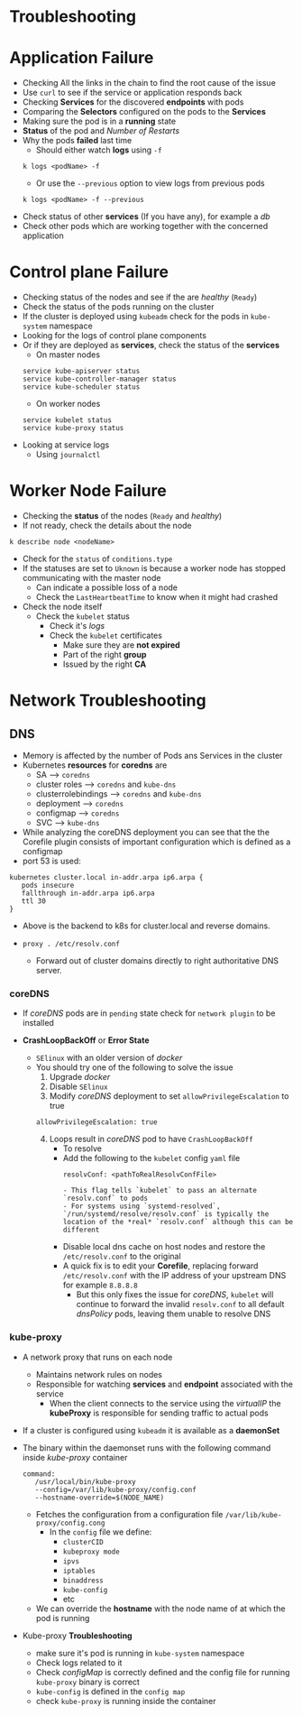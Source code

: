 Troubleshooting
===============


Application Failure
===================
- Checking All the links in the chain to find the root cause of the issue
- Use `curl` to see if the service or application responds back
- Checking **Services** for the discovered **endpoints** with pods
- Comparing the **Selectors** configured on the pods to the **Services**
- Making sure the pod is in a **running** state
- **Status** of the pod and *Number of Restarts*
- Why the pods **failed** last time
   - Should either watch **logs** using `-f`
   ```
   k logs <podName> -f
   ```
   - Or use the `--previous` option to view logs from previous pods
   ```
   k logs <podName> -f --previous
   ```
- Check status of other **services** (If you have any), for example a *db*
- Check other pods which are working together with the concerned application


Control plane Failure
=====================
- Checking status of the nodes and see if the are *healthy* (`Ready`)
- Check the status of the pods running on the cluster
- If the cluster is deployed using `kubeadm` check for the pods in `kube-system` namespace
- Looking for the logs of control plane components
- Or if they are deployed as **services**, check the status of the **services**
   - On master nodes
   ```
   service kube-apiserver status
   service kube-controller-manager status
   service kube-scheduler status
   ```
   - On worker nodes
   ```
   service kubelet status
   service kube-proxy status
   ```
- Looking at service logs
   - Using `journalctl`


Worker Node Failure
===================
- Checking the **status** of the nodes (`Ready` and *healthy*)
- If not ready, check the details about the node
```
k describe node <nodeName>
```
   - Check for the `status` of `conditions.type`
   - If the statuses are set to `Uknown` is because a worker node has stopped communicating with the master node
      - Can indicate a possible loss of a node
      - Check the `LastHeartbeatTime` to know when it might had crashed
   - Check the node itself
      - Check the `kubelet` status
         - Check it's *logs*
         - Check the `kubelet` certificates
            - Make sure they are **not expired**
            - Part of the right **group**
            - Issued by the right **CA**

Network Troubleshooting
=======================

## DNS
- Memory is affected by the number of Pods ans Services in the cluster
- Kubernetes **resources** for **coredns** are
   - SA --> `coredns`
   - cluster roles --> `coredns` and `kube-dns`
   - clusterrolebindings --> `coredns` and `kube-dns`
   - deployment --> `coredns`
   - configmap --> `coredns`
   - SVC --> `kube-dns`
- While analyzing the coreDNS deployment you can see that the the Corefile plugin consists of important configuration which is defined as a configmap
- port 53 is used:
```
kubernetes cluster.local in-addr.arpa ip6.arpa {
   pods insecure
   fallthrough in-addr.arpa ip6.arpa
   ttl 30
}
```
- Above is the backend to k8s for cluster.local and reverse domains.

- `proxy . /etc/resolv.conf`
   - Forward out of cluster domains directly to right authoritative DNS server.

### coreDNS
- If *coreDNS* pods are in `pending` state check for `network plugin` to be installed

- **CrashLoopBackOff** or **Error State**
   - `SElinux` with an older version of *docker*
   - You should try one of the following to solve the issue
      1. Upgrade *docker*
      2. Disable `SElinux`
      3. Modify *coreDNS* deployment to set `allowPrivilegeEscalation` to true
      ```
      allowPrivilegeEscalation: true
      ```
      4. Loops result in *coreDNS* pod to have `CrashLoopBackOff`
         - To resolve
         - Add the following to the `kubelet` config `yaml` file
            ```
            resolvConf: <pathToRealResolvConfFile>
            ```
               - This flag tells `kubelet` to pass an alternate `resolv.conf` to pods
               - For systems using `systemd-resolved`, `/run/systemd/resolve/resolv.conf` is typically the location of the *real* `resolv.conf` although this can be different
         - Disable local dns cache on host nodes and restore the `/etc/resolv.conf` to the original
         - A quick fix is to edit your **Corefile**, replacing forward `/etc/resolv.conf` with the IP address of your upstream DNS for example `8.8.8.8`
            - But this only fixes the issue for *coreDNS*, `kubelet` will continue to forward the invalid `resolv.conf` to all default *dnsPolicy* pods, leaving them unable to resolve DNS

### kube-proxy
- A network proxy that runs on each node
   - Maintains network rules on nodes
   - Responsible for watching **services** and **endpoint** associated with the service
      - When the client connects to the service using the *virtualIP* the **kubeProxy** is responsible for sending traffic to actual pods
- If a cluster is configured using `kubeadm` it is available as a **daemonSet**
- The binary within the daemonset runs with the following command inside *kube-proxy* container
   ```
   command:
      /usr/local/bin/kube-proxy
      --config=/var/lib/kube-proxy/config.conf
      --hostname-override=$(NODE_NAME)
   ```
   - Fetches the configuration from a configuration file `/var/lib/kube-proxy/config.cong`
      - In the `config` file we define:
         - `clusterCID`
         - `kubeproxy mode`
         - `ipvs`
         - `iptables`
         - `binaddress`
         - `kube-config`
         - etc
   - We can override the **hostname** with the node name of at which the pod is running

- Kube-proxy **Troubleshooting**
   - make sure it's pod is running in `kube-system` namespace
   - Check logs related to it
   - Check *configMap* is correctly defined and the config file for running `kube-proxy` binary is correct
   - `kube-config` is defined in the `config map`
   - check `kube-proxy` is running inside the container
